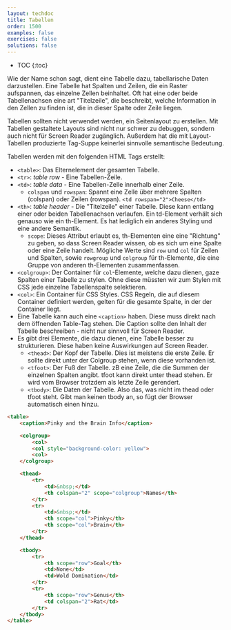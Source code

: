 ```yaml
---
layout: techdoc
title: Tabellen
order: 1500
examples: false
exercises: false
solutions: false
---
```

* TOC
{:toc}

Wie der Name schon sagt, dient eine Tabelle dazu, tabellarische Daten darzustellen. Eine Tabelle hat Spalten und Zeilen, die ein Raster aufspannen, das einzelne Zellen beinhaltet. Oft hat eine oder beide Tabellenachsen eine art "Titelzeile", die beschreibt, welche Information in den Zellen zu finden ist, die in dieser Spalte oder Zeile liegen.

Tabellen sollten nicht verwendet werden, ein Seitenlayout zu erstellen. Mit Tabellen gestaltete Layouts sind nicht nur schwer zu debuggen, sondern auch nicht für Screen Reader zugänglich. Außerdem hat die mit Layout-Tabellen produzierte Tag-Suppe keinerlei sinnvolle semantische Bedeutung.

Tabellen werden mit den folgenden HTML Tags erstellt:
- `<table>`: Das Elternelement der gesamten Tabelle.
- `<tr>`: _table row_ - Eine Tabellen-Zeile.
- `<td>`: _table data_ - Eine Tabellen-Zelle innerhalb einer Zeile.
  - `colspan` und `rowspan`: Spannt eine Zelle über mehrere Spalten (colspan) oder Zeilen (rowspan). `<td rowspan="2">Cheese</td>`
- `<th>`: _table header_ - Die "Titelzeile" einer Tabelle. Diese kann entlang einer oder beiden Tabellenachsen verlaufen. Ein td-Element verhält sich genauso wie ein th-Element. Es hat lediglich ein anderes Styling und eine andere Semantik. 
  - `scope`: Dieses Attribut erlaubt es, th-Elementen eine eine "Richtung" zu geben, so dass Screen Reader wissen, ob es sich um eine Spalte oder eine Zeile handelt. Mögliche Werte sind `row` und `col` für Zeilen und Spalten, sowie `rowgroup` und `colgroup` für th-Elemente, die eine Gruppe von anderen th-Elementen zusammenfassen.
- `<colgroup>`: Der Container für `col`-Elemente, welche dazu dienen, gaze Spalten einer Tabelle zu stylen. Ohne diese müssten wir zum Stylen mit CSS jede einzelne Tabellenspalte selektieren.
- `<col>`: Ein Container für CSS Styles. CSS Regeln, die auf diesem Container definiert werden, gelten für die gesamte Spalte, in der der Container liegt.
- Eine Tabelle kann auch eine `<caption>` haben. Diese muss direkt nach dem öffnenden Table-Tag stehen. Die Caption sollte den Inhalt der Tabelle beschreiben - nicht nur sinnvoll für Screen Reader.
- Es gibt drei Elemente, die dazu dienen, eine Tabelle besser zu strukturieren. Diese haben keine Auswirkungen auf Screen Reader.
  - `<thead>`: Der Kopf der Tabelle. Dies ist meistens die erste Zeile. Er sollte direkt unter der Colgroup stehen, wenn diese vorhanden ist.
  - `<tfoot>`: Der Fuß der Tabelle. zB eine Zeile, die die Summen der einzelnen Spalten angibt. tfoot kann direkt unter thead stehen. Er wird vom Browser trotzdem als letzte Zeile gerendert.
  - `<tbody>`: Die Daten der Tabelle. Also das, was nicht im thead oder tfoot steht. Gibt man keinen tbody an, so fügt der Browser automatisch einen hinzu.


```html
<table>
    <caption>Pinky and the Brain Info</caption>

    <colgroup>
        <col>
        <col style="background-color: yellow">
        <col>
    </colgroup>

    <thead>
        <tr>
            <td>&nbsp;</td>
            <th colspan="2" scope="colgroup">Names</th>
        </tr>
        <tr>
            <td>&nbsp;</td>
            <th scope="col">Pinky</th>
            <th scope="col">Brain</th>
        </tr>
    </thead>

    <tbody>
        <tr>
            <th scope="row">Goal</th>
            <td>None</td>
            <td>Wold Domination</td>
        </tr>
        <tr>
            <th scope="row">Genus</th>
            <td colspan="2">Rat</td>
        </tr>
    </tbody>
</table>
```

<!-- TODO: Miniübung: Erweitern von https://developer.mozilla.org/en-US/docs/Learn/HTML/Tables/Basics#Active_learning_colgroup_and_col -->

